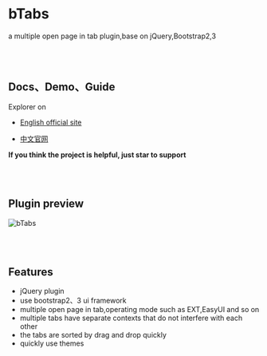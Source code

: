 # bTabs

a multiple open page in tab plugin,base on jQuery,Bootstrap2,3

<br><br>

## Docs、Demo、Guide

Explorer on 

- [English official site](https://terryz.github.io/btabs/index.html)

- [中文官网](https://terryz.gitee.io/btabs/index.html)

**If you think the project is helpful, just star to support**

<br><br>

## Plugin preview  

![bTabs](https://terryz.github.io/image/bTabs.png)

<br><br>

## Features

- jQuery plugin
- use bootstrap2、3 ui framework
- multiple open page in tab,operating mode such as EXT,EasyUI and so on
- multiple tabs have separate contexts that do not interfere with each other
- the tabs are sorted by drag and drop quickly
- quickly use themes
